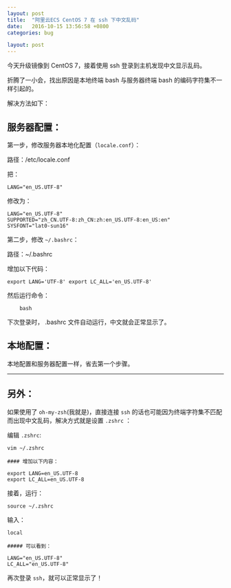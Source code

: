 ```yaml
---
layout: post
title:  "阿里云ECS CentOS 7 在 ssh 下中文乱码"
date:   2016-10-15 13:56:58 +0800
categories: bug

layout: post
---
```


今天升级镜像到 CentOS 7，接着使用 ssh 登录到主机发现中文显示乱码。

折腾了一小会，找出原因是本地终端 bash 与服务器终端 bash 的编码字符集不一样引起的。

<!-- more -->

解决方法如下：

## 服务器配置：

第一步，修改服务器本地化配置（`locale.conf`）：

路径：/etc/locale.conf

把：

```
LANG="en_US.UTF-8"
```
修改为：


```
LANG="en_US.UTF-8"
SUPPORTED="zh_CN.UTF-8:zh_CN:zh:en_US.UTF-8:en_US:en"
SYSFONT="lat0-sun16"
```

第二步，修改 `~/.bashrc`：

路径：~/.bashrc

增加以下代码：

```
export LANG='UTF-8' export LC_ALL='en_US.UTF-8'
```
然后运行命令：

```
	bash
```

下次登录时， .bashrc 文件自动运行，中文就会正常显示了。

## 本地配置：

本地配置和服务器配置一样，省去第一个步骤。

---

## 另外：

如果使用了 `oh-my-zsh`(我就是)，直接连接 `ssh` 的话也可能因为终端字符集不匹配而出现中文乱码，解决方式就是设置 `.zshrc` ：

编辑 `.zshrc`:

```
vim ~/.zshrc

#### 增加以下内容：

export LANG=en_US.UTF-8
export LC_ALL=en_US.UTF-8  

```

接着，运行：

```
source ~/.zshrc
```

输入：

```
local

##### 可以看到：

LANG="en_US.UTF-8"
LC_ALL="en_US.UTF-8"
```

再次登录 `ssh`，就可以正常显示了！

